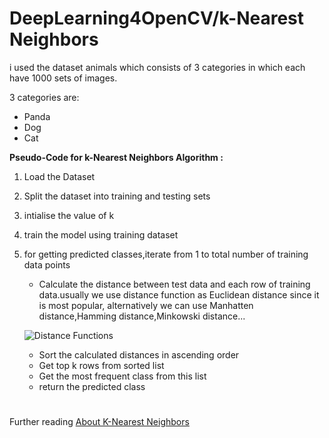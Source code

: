 # DeepLearning4OpenCV/k-Nearest Neighbors

i used the dataset animals which consists of 3 categories in which each have 1000 sets of images.

3 categories are:
* Panda
* Dog
* Cat

**Pseudo-Code for k-Nearest Neighbors Algorithm :**

1. Load the Dataset
2. Split the dataset into training and testing sets
3. intialise the value of k
4. train the model using training dataset
5. for getting predicted classes,iterate from 1 to total number of training data points
    * Calculate the distance between test data and each row of training data.usually we use distance function as Euclidean distance since it is most popular, alternatively we can use Manhatten distance,Hamming distance,Minkowski distance...
    
    ![Distance Functions](http://www.saedsayad.com/images/KNN_similarity.png)
    
    * Sort the calculated distances in ascending order
    * Get top k rows from sorted list
    * Get the most frequent class from this list
    * return the predicted class

#

Further reading [About K-Nearest Neighbors ](http://www.saedsayad.com/k_nearest_neighbors.htm)
